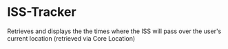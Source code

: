 # ISS-Tracker

Retrieves and displays the the times where the ISS will pass over the user's current location (retrieved via Core Location)
